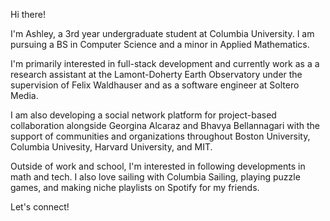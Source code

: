 Hi there! 

I'm Ashley, a 3rd year undergraduate student at Columbia University. I am pursuing a BS in Computer Science and a minor in Applied Mathematics.

I'm primarily interested in full-stack development and currently work as a a research assistant at the Lamont-Doherty Earth Observatory under the supervision of Felix Waldhauser and as a software engineer at Soltero Media.

I am also developing a social network platform for project-based collaboration alongside Georgina Alcaraz and Bhavya Bellannagari with the support of communities and organizations throughout Boston University, Columbia Univesity, Harvard University, and MIT.

Outside of work and school, I'm interested in following developments in math and tech. I also love sailing with Columbia Sailing, playing puzzle games, and making niche playlists on Spotify for my friends.

Let's connect!
